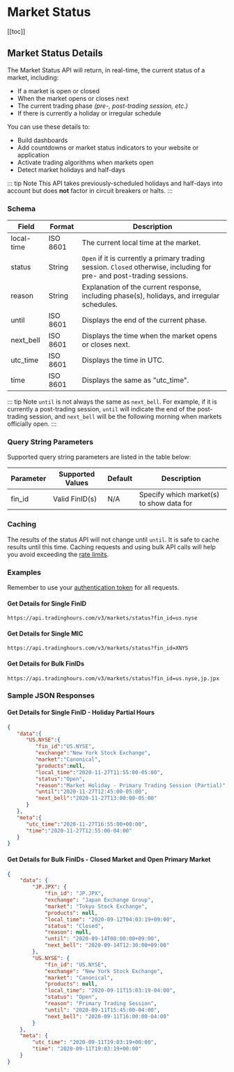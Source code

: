 # Market Status

[[toc]]

## Market Status Details
The Market Status API will return, in real-time, the current status of a market, including:
- If a market is open or closed
- When the market opens or closes next
- The current trading phase _(pre-, post-trading session, etc.)_
- If there is currently a holiday or irregular schedule

You can use these details to:
- Build dashboards
- Add countdowns or market status indicators to your website or application
- Activate trading algorithms when markets open
- Detect market holidays and half-days

::: tip Note
This API takes previously-scheduled holidays and half-days into account but does **not** factor in circuit breakers or halts.
:::

### Schema
| Field | Format | Description |
| ------------- | ------------- | --------- |
| local-time | ISO 8601 | The current local time at the market. |
| status | String | `Open` if it is currently a primary trading session. `Closed` otherwise, including for pre- and post-trading sessions. |
| reason | String | Explanation of the current response, including phase(s), holidays, and irregular schedules. |
| until | ISO 8601 | Displays the end of the current phase. |
| next_bell | ISO 8601 | Displays the time when the market opens or closes next. |
| utc_time | ISO 8601 | Displays the time in UTC. |
| time | ISO 8601 | Displays the same as "utc_time". |


::: tip Note
`until` is not always the same as `next_bell`. For example, if it is currently a post-trading session, `until` will indicate the end of the post-trading session, and `next_bell` will be the following morning when markets officially open.
:::

### Query String Parameters
Supported query string parameters are listed in the table below:

| Parameter | Supported Values | Default | Description |
| ------------- | ------------- | --------- | --------- |
| fin_id | Valid FinID(s) | N/A | Specify which market(s) to show data for |

### Caching

The results of the status API will not change until `until`.
It is safe to cache results until this time.
Caching requests and using bulk API calls will help you avoid exceeding the [rate limits](../api-details.md#rate-limits).

### Examples
Remember to use your [authentication token](../authentication.md) for all requests.

#### Get Details for Single FinID

```
https://api.tradinghours.com/v3/markets/status?fin_id=us.nyse
```
#### Get Details for Single MIC
```
https://api.tradinghours.com/v3/markets/status?fin_id=XNYS
```

#### Get Details for Bulk FinIDs

```
https://api.tradinghours.com/v3/markets/status?fin_id=us.nyse,jp.jpx
```

### Sample JSON Responses

#### Get Details for Single FinID - Holiday Partial Hours
``` json
{
   "data":{
      "US.NYSE":{
         "fin_id":"US.NYSE",
         "exchange":"New York Stock Exchange",
         "market":"Canonical",
         "products":null,
         "local_time":"2020-11-27T11:55:00-05:00",
         "status":"Open",
         "reason":"Market Holiday - Primary Trading Session (Partial)",
         "until":"2020-11-27T12:45:00-05:00",
         "next_bell":"2020-11-27T13:00:00-05:00"
      }
   },
   "meta":{
      "utc_time":"2020-11-27T16:55:00+00:00",
      "time":"2020-11-27T12:55:00-04:00"
   }
}
```

#### Get Details for Bulk FinIDs - Closed Market and Open Primary Market
```json
{
    "data": {
        "JP.JPX": {
            "fin_id": "JP.JPX",
            "exchange": "Japan Exchange Group",
            "market": "Tokyo Stock Exchange",
            "products": null,
            "local_time": "2020-09-12T04:03:19+09:00",
            "status": "Closed",
            "reason": null,
            "until": "2020-09-14T08:00:00+09:00",
            "next_bell": "2020-09-14T12:30:00+09:00"
        },
        "US.NYSE": {
            "fin_id": "US.NYSE",
            "exchange": "New York Stock Exchange",
            "market": "Canonical",
            "products": null,
            "local_time": "2020-09-11T15:03:19-04:00",
            "status": "Open",
            "reason": "Primary Trading Session",
            "until": "2020-09-11T15:45:00-04:00",
            "next_bell": "2020-09-11T16:00:00-04:00"
        }
    },
    "meta": {
        "utc_time": "2020-09-11T19:03:19+00:00",
        "time": "2020-09-11T19:03:19+00:00"
    }
}
```
